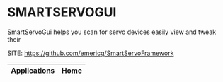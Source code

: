 # SMARTSERVOGUI
 
 SmartServoGui helps you scan for servo devices easily view and tweak their
 
 SITE: https://github.com/emericg/SmartServoFramework

 | [Applications](https://portable-linux-apps.github.io/apps.html) | [Home](https://portable-linux-apps.github.io)
 | --- | --- |
